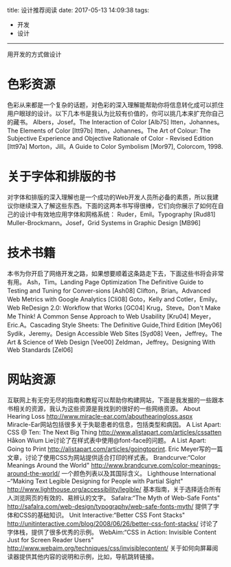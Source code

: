 title:  设计推荐阅读
date: 2017-05-13 14:09:38
tags: 
- 开发
- 设计
---

用开发的方式做设计
<!--more-->


# 色彩资源
色彩从来都是一个复杂的话题，对色彩的深入理解能帮助你将信息转化成可以抓住用户眼球的设计。以下几本书是我认为比较有价值的，你可以挑几本来扩充你自己的藏书。
Albers，Josef。The Interaction of Color [Alb75]
Itten，Johannes。The Elements of Color [Itt97b]
Itten，Johannes。The Art of Colour: The Subjective Experience and Objective Rationale of Color - Revised Edition [Itt97a]
Morton，Jill。A Guide to Color Symbolism [Mor97], Colorcom, 1998.
# 关于字体和排版的书
对字体和排版的深入理解也是一个成功的Web开发人员所必备的素质，所以我建议你继续深入了解这些东西。下面的这两本书写得很棒，它们向你展示了如何在自己的设计中有效地应用字体和网格系统：
Ruder，Emil。Typography [Rud81] 
Muller-Brockmann。Josef，Grid Systems in Graphic Design [MB96]

# 技术书籍
本书为你开启了网络开发之路，如果想要顺着这条路走下去，下面这些书将会非常有用。
Ash，Tim。Landing Page Optimization The Definitive Guide to Testing and Tuning for Conver-sions [Ash08]
Clifton，Brian。Advanced Web Metrics with Google Analytics [Cli08]
Goto，Kelly and Cotler，Emily。Web ReDesign 2.0: Workflow that Works [GC04]
Krug，Steve。Don't Make Me Think! A Common Sense Approach to Web Usability [Kru04]
Meyer，Eric.A。Cascading Style Sheets: The Definitive Guide,Third Edition [Mey06]
Sydik，Jeremy。Design Accessible Web Sites [Syd08]
Veen，Jeffrey。The Art & Science of Web Design [Vee00]
Zeldman，Jeffrey。Designing With Web Standards [Zel06]

# 网站资源
互联网上有无穷无尽的指南和教程可以帮助你构建网站，下面是我发掘的一些跟本书相关的资源，我认为这些资源是我找到的很好的一些网络资源。
About Hearing Loss
http://www.miracle-ear.com/abouthearingloss.aspx  
Miracle-Ear网站包括很多关于失聪患者的信息，包括类型和病因。
A List Apart: CSS @ Ten: The Next Big Thing
http://www.alistapart.com/articles/cssatten
Håkon Wium Lie讨论了在样式表中使用@font-face的问题。
A List Apart: Going to Print
http://alistapart.com/articles/goingtoprint.
Eric Meyer写的一篇文章，讨论了使用CSS为网站提供适合打印的样式表。
Brandcurve:“Color Meanings Around the World"
http://www.brandcurve.com/color-meanings-around-the-world/
一个颜色列表以及其国际含义。
Lighthouse International –“Making Text Legible Designing for People with Partial Sight"
http://www.lighthouse.org/accessibility/legible/
基本指南，关于选择适合所有人浏览网页的有效的、易辨认的文字。
Safalra:“The Myth of Web-Safe Fonts"
http://safalra.com/web-design/typography/web-safe-fonts-myth/
提供了字体和CSS的基础知识。
Unit Interactive:“Better CSS Font Stacks"
http://unitinteractive.com/blog/2008/06/26/better-css-font-stacks/
讨论了字体栈，提供了很多优秀的示例。
WebAim:“CSS in Action: Invisible Content Just for Screen Reader Users"
http://www.webaim.org/techniques/css/invisiblecontent/
关于如何向屏幕阅读器提供其他内容的说明和示例，比如，导航跳转链接。